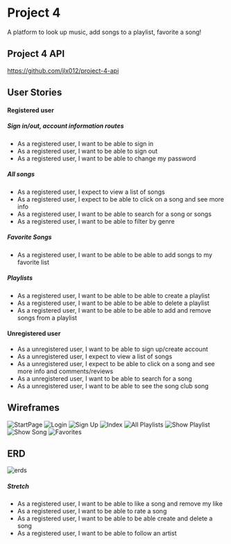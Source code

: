 # Project 4
A platform to look up music, add songs to a playlist, favorite a song!

## Project 4 API
https://github.com/jlx012/project-4-api

## User Stories
#### Registered user
##### Sign in/out, account information routes
* As a registered user, I want to be able to sign in
* As a registered user, I want to be able to sign out
* As a registered user, I want to be able to change my password

##### All songs
* As a registered user, I expect to view a list of songs
* As a registered user, I expect to be able to click on a song and see more info
* As a registered user, I want to be able to search for a song or songs
* As a registered user, I want to be able to filter by genre

##### Favorite Songs
* As a registered user, I want to be able to be able to add songs to my favorite list

##### Playlists
* As a registered user, I want to be able to be able to create a playlist
* As a registered user, I want to be able to be able to delete a playlist
* As a registered user, I want to be able to be able to add and remove songs from a playlist

#### Unregistered user
* As a unregistered user, I want to be able to sign up/create account
* As a unregistered user, I expect to view a list of songs
* As a unregistered user, I expect to be able to click on a song and see more info and comments/reviews
* As a unregistered user, I want to be able to search for a song
* As a unregistered user, I want to be able to see the song club song

## Wireframes
![StartPage](./images/startpage.jpg)
![Login](./images/login.jpg)
![Sign Up](./images/signup.jpg)
![Index](./images/mainpage.jpg)
![All Playlists](./images/playlistlist.jpg)
![Show Playlist](./images/playlistshow.jpg)
![Show Song](./images/songshow.jpg)
![Favorites](./images/favorites.jpg)

## ERD
![erds](./images/project4ERD.jpg)

##### Stretch
* As a registered user, I want to be able to like a song and remove my like
* As a registered user, I want to be able to rate a song
* As a registered user, I want to be able to be able create and delete a song
* As a registered user, I want to be able to follow an artist
